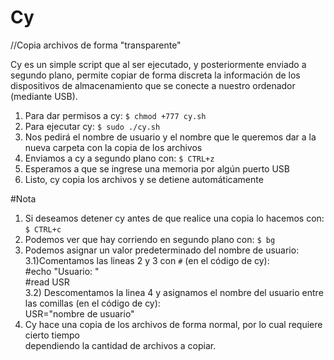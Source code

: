 # Cy
//Copia archivos de forma "transparente"

Cy es un simple script que al ser ejecutado, y posteriormente enviado a segundo plano, permite copiar de forma discreta la información de los dispositivos de almacenamiento que se conecte a nuestro ordenador (mediante USB).

1) Para dar permisos a cy: `$ chmod +777 cy.sh`                                                                            
2) Para ejecutar cy: `$ sudo ./cy.sh`                                                                                             
3) Nos pedirá el nombre de usuario y el nombre que le queremos dar a la nueva carpeta con la copia de los archivos  
4) Enviamos a cy a segundo plano con: `$ CTRL+z`                                                                                 
5) Esperamos a que se ingrese una memoria por algún puerto USB                                                       
6) Listo, cy copia los archivos y se detiene automáticamente                                                  

#Nota
1) Si deseamos detener cy antes de que realice una copia lo hacemos con: `$ CTRL+c`                          
2) Podemos ver que hay corriendo en segundo plano con: `$ bg`                                     
3) Podemos asignar un valor predeterminado del nombre de usuario:                                                                
3.1)Comentamos las lineas 2 y 3 con `#` (en el código de cy):                                                                   
 #echo "Usuario: "                                                                                            
 #read USR                                                                            
3.2) Descomentamos la linea 4 y asignamos el nombre del usuario entre las comillas (en el código de cy):                      
 USR="nombre de usuario"                                                                                               
4) Cy hace una copia de los archivos de forma normal, por lo cual requiere cierto tiempo                                      
dependiendo la cantidad de archivos a copiar.
